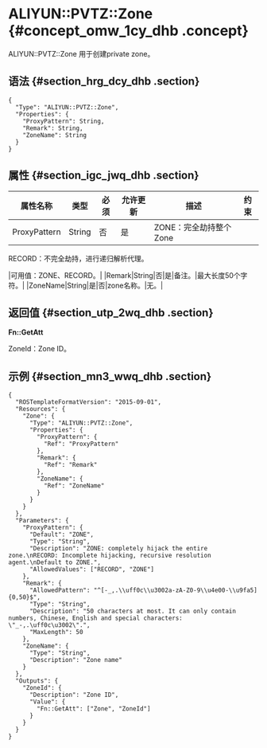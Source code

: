 # ALIYUN::PVTZ::Zone {#concept_omw_1cy_dhb .concept}

ALIYUN::PVTZ::Zone 用于创建private zone。

## 语法 {#section_hrg_dcy_dhb .section}

```
{
  "Type": "ALIYUN::PVTZ::Zone",
  "Properties": {
    "ProxyPattern": String,
    "Remark": String,
    "ZoneName": String
  }
}
```

## 属性 {#section_igc_jwq_dhb .section}

|属性名称|类型|必须|允许更新|描述|约束|
|----|--|--|----|--|--|
|ProxyPattern|String|否|是| ZONE：完全劫持整个Zone

 RECORD：不完全劫持，进行递归解析代理。

 |可用值：ZONE、RECORD。|
|Remark|String|否|是|备注。|最大长度50个字符。|
|ZoneName|String|是|否|zone名称。|无。|

## 返回值 {#section_utp_2wq_dhb .section}

**Fn::GetAtt**

ZoneId：Zone ID。

## 示例 {#section_mn3_wwq_dhb .section}

```
{
  "ROSTemplateFormatVersion": "2015-09-01",
  "Resources": {
    "Zone": {
      "Type": "ALIYUN::PVTZ::Zone",
      "Properties": {
        "ProxyPattern": {
          "Ref": "ProxyPattern"
        },
        "Remark": {
          "Ref": "Remark"
        },
        "ZoneName": {
          "Ref": "ZoneName"
        }
      }
    }
  },
  "Parameters": {
    "ProxyPattern": {
      "Default": "ZONE",
      "Type": "String",
      "Description": "ZONE: completely hijack the entire zone.\nRECORD: Incomplete hijacking, recursive resolution agent.\nDefault to ZONE.",
      "AllowedValues": ["RECORD", "ZONE"]
    },
    "Remark": {
      "AllowedPattern": "^[-_,.\\uff0c\\u3002a-zA-Z0-9\\u4e00-\\u9fa5]{0,50}$",
      "Type": "String",
      "Description": "50 characters at most. It can only contain numbers, Chinese, English and special characters: \"_-,.\uff0c\u3002\".",
      "MaxLength": 50
    },
    "ZoneName": {
      "Type": "String",
      "Description": "Zone name"
    }
  },
  "Outputs": {
    "ZoneId": {
      "Description": "Zone ID",
      "Value": {
        "Fn::GetAtt": ["Zone", "ZoneId"]
      }
    }
  }
}
```

